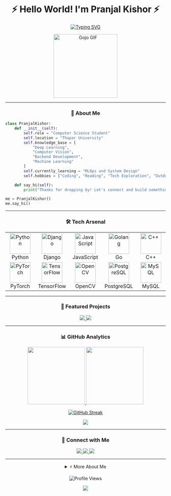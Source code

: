 <div align="center">
  
# ⚡️ Hello World! I'm Pranjal Kishor ⚡️

[![Typing SVG](https://readme-typing-svg.demolab.com?font=Fira+Code&weight=600&size=28&duration=3000&pause=1000&color=3382ED&center=true&vCenter=true&random=false&width=600&lines=Deep+Learning+Explorer+%F0%9F%A7%A0;Computer+Vision+Enthusiast+%F0%9F%91%81%EF%B8%8F;Backend+Developer+%F0%9F%9B%A0%EF%B8%8F)](https://git.io/typing-svg)

<img src="https://gifdb.com/images/thumbnail/gojo-satoru-escaping-home-idxdpobl78i7wgqk.gif" alt="Gojo GIF" width="200"/>

</div>

---

<div align="center">
  
### 🚀 About Me
  
</div>

```python
class PranjalKishor:
    def __init__(self):
        self.role = "Computer Science Student"
        self.location = "Thapar University"
        self.knowledge_base = [
            "Deep Learning",
            "Computer Vision",
            "Backend Development",
            "Machine Learning"
        ]
        self.currently_learning = "MLOps and System Design"
        self.hobbies = ["Coding", "Reading", "Tech Exploration", "Outdoor Adventures"]

    def say_hi(self):
        print("Thanks for dropping by! Let's connect and build something amazing together! 🚀")

me = PranjalKishor()
me.say_hi()
```

---

<div align="center">

### 🛠️ Tech Arsenal

</div>

<table align="center">
<tr>
<td align="center" width="96">
<img src="https://techstack-generator.vercel.app/python-icon.svg" alt="Python" width="65" height="65"/>
<br>Python
</td>
<td align="center" width="96">
<img src="https://techstack-generator.vercel.app/django-icon.svg" alt="Django" width="65" height="65"/>
<br>Django
</td>
<td align="center" width="96">
<img src="https://techstack-generator.vercel.app/js-icon.svg" alt="JavaScript" width="65" height="65"/>
<br>JavaScript
</td>
<td align="center" width="96">
<img src="https://techstack-generator.vercel.app/golang-icon.svg" alt="Golang" width="65" height="65"/>
<br>Go
</td>
<td align="center" width="96">
<img src="https://techstack-generator.vercel.app/cpp-icon.svg" alt="C++" width="65" height="65"/>
<br>C++
</td>
</tr>
<tr>
<td align="center" width="96">
<img src="https://www.vectorlogo.zone/logos/pytorch/pytorch-icon.svg" alt="PyTorch" width="65" height="65"/>
<br>PyTorch
</td>
<td align="center" width="96">
<img src="https://www.vectorlogo.zone/logos/tensorflow/tensorflow-icon.svg" alt="TensorFlow" width="65" height="65"/>
<br>TensorFlow
</td>
<td align="center" width="96">
<img src="https://www.vectorlogo.zone/logos/opencv/opencv-icon.svg" alt="OpenCV" width="65" height="65"/>
<br>OpenCV
</td>
<td align="center" width="96">
<img src="https://www.vectorlogo.zone/logos/postgresql/postgresql-icon.svg" alt="PostgreSQL" width="65" height="65"/>
<br>PostgreSQL
</td>
<td align="center" width="96">
<img src="https://www.vectorlogo.zone/logos/mysql/mysql-icon.svg" alt="MySQL" width="65" height="65"/>
<br>MySQL
</td>
</tr>
</table>

---

<div align="center">

### 🎯 Featured Projects

</div>

<div align="center">
<a href="https://github.com/pranjal-88/project1">
  <img src="https://github-readme-stats.vercel.app/api/pin/?username=pranjal-88&repo=project1&theme=tokyonight" />
</a>
<a href="https://github.com/pranjal-88/project2">
  <img src="https://github-readme-stats.vercel.app/api/pin/?username=pranjal-88&repo=project2&theme=tokyonight" />
</a>
</div>

---

<div align="center">

### 📊 GitHub Analytics

</div>

<p align="center">
<a href="https://github.com/pranjal-88">
  <img height="180em" src="https://github-readme-stats.vercel.app/api?username=pranjal-88&show_icons=true&theme=tokyonight&include_all_commits=true&count_private=true"/>
  <img height="180em" src="https://github-readme-stats.vercel.app/api/top-langs/?username=pranjal-88&layout=compact&langs_count=8&theme=tokyonight"/>
</a>
</p>

<p align="center">
  <a href="https://github.com/pranjal-88">
    <img src="http://github-readme-streak-stats.herokuapp.com?user=pranjal-88&theme=tokyonight&hide_border=true&date_format=M%20j%5B%2C%20Y%5D" alt="GitHub Streak"/>
  </a>
</p>

<p align="center">
  <a href="https://github.com/pranjal-88">
    <img src="https://github-profile-trophy.vercel.app/?username=pranjal-88&theme=tokyonight&no-frame=true&row=1&&margin-w=30&no-bg=true"/>
  </a>
</p>

---

<div align="center">

### 🤝 Connect with Me

<p align="center">
<a href="mailto:pkishor_be22@thapar.edu">
  <img src="https://img.shields.io/badge/Gmail-D14836?style=for-the-badge&logo=gmail&logoColor=white"/>
</a>
<a href="https://linkedin.com/in/pranjalkishor">
  <img src="https://img.shields.io/badge/LinkedIn-0077B5?style=for-the-badge&logo=linkedin&logoColor=white"/>
</a>
<a href="https://github.com/pranjal-88">
  <img src="https://img.shields.io/badge/GitHub-100000?style=for-the-badge&logo=github&logoColor=white"/>
</a>
</p>

---

<details>
<summary>⚡ More About Me</summary>
<br>
  
- 🔭 I'm currently working on **Deep Learning Projects**
- 🌱 I'm currently learning **MLOps and System Design**
- 👯 I'm looking to collaborate on **AI/ML Projects**
- 💬 Ask me about **Python, Deep Learning, Computer Vision**
- ⚡ Fun fact: **I can code for hours with just coffee and music!**
  
</details>

![Profile Views](https://komarev.com/ghpvc/?username=pranjal-88&color=blue&style=flat)

<img src="https://capsule-render.vercel.app/api?type=waving&color=gradient&height=100&section=footer"/>

</div>

